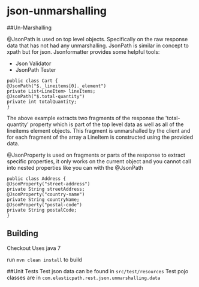 json-unmarshalling
===============

##Un-Marshalling

@JsonPath is used on top level objects. Specifically on the raw response data that has not had any unmarshalling. JsonPath is similar in concept to xpath but for json. Jsonformatter provides some helpful tools:
* Json Validator
* JsonPath Tester

```
public class Cart {
@JsonPath("$._lineitems[0]._element")
private List<LineItem> lineItems;
@JsonPath("$.total-quantity")
private int totalQuantity;
}
```

The above example extracts two fragments of the response the 'total-quantity' property which is part of the top level data as well as all of the lineitems element objects. This fragment is unmarshalled by the client and for each fragment of the array a LineItem is constructed using the provided data.

@JsonProperty is used on fragments or parts of the response to extract specific properties, it only works on the current object and you cannot call into nested properties like you can with the @JsonPath

```
public class Address {
@JsonProperty("street-address")
private String streetAddress;
@JsonProperty("country-name")
private String countryName;
@JsonProperty("postal-code")
private String postalCode;
}
```

## Building

Checkout
Uses java 7

run `mvn clean install` to build

##Unit Tests
Test json data can be found in `src/test/resources`
Test pojo classes are in `com.elasticpath.rest.json.unmarshalling.data`


